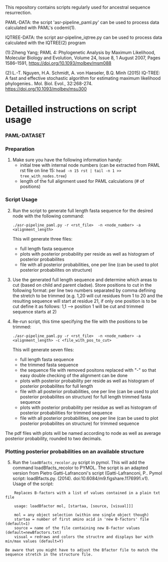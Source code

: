 This repository contains scripts regularly used for ancestral sequence resurrection.

PAML-DATA:
the script 'asr-pipeline_paml.py' can be used to process data calculated with PAML's codeml(1).

IQTREE-DATA:
the script asr-pipeline_iqtree.py can be used to process data calculated with the IQTREE(2) program

(1):Ziheng Yang; PAML 4: Phylogenetic Analysis by Maximum Likelihood, Molecular Biology and Evolution, Volume 24, Issue 8, 1 August 2007, Pages 1586–1591, https://doi.org/10.1093/molbev/msm088

(2):L.-T. Nguyen, H.A. Schmidt, A. von Haeseler, B.Q. Minh (2015) IQ-TREE: A fast and effective stochastic algorithm for estimating maximum likelihood phylogenies.. Mol. Biol. Evol., 32:268-274.
    https://doi.org/10.1093/molbev/msu300


# Detailled instructions on script usage
### PAML-DATASET

### Preparation
1. Make sure you have the following information handy:
    - initial tree with internal node numbers (can be extracted from PAML rst file on line 15: ```head -n 15 rst | tail -n 1 >> tree_with_nodes.tree```)
    - length of the full alignment used for PAML calculations (# of positions)

### Script Usage
2. Run the script to generate full length fasta sequence for the desired node with the following command:
    ```
    ./asr-pipeline_paml.py -r <rst_file>  -n <node_number> -a <alignment_length>
    ```
    This will generate three files:
    - full length fasta sequence
    -  plots with posterior probability per reside as well as histogram of posterior probabilites
    -  file with all posterior probabilities, one per line (can be used to plot posterior probabilites on structure)

3. Use the generated full length sequence and determine which areas to cut (based on child and parent cladse). Store positions to cut in the following format:  per line two numbers separated by comma defining the stretch to be trimmed (e.g. 1,20 will cut residues from 1 to 20 and the resulting sequence will start at residue 21, if only one position is to be cut define it as follows: 1,1 --> position 1 will be cut and trimmed sequence starts at 2)

4. Re-run script, this time specifying the file with the positions to be trimmed:
    ```
    ./asr-pipeline_paml.py -r <rst_file>  -n <node_number> -a <alignment_length> -c <file_with_pos_to_cut>
    ```
    This will generate seven files:
    - full length fasta sequence
    - the trimmed fasta sequence
    - the sequence file with removed positons replaced with "-" so that easy double checking of the alignment can be done
    - plots with posterior probability per reside as well as histogram of posterior probabilites for full length
    - file with all posterior probabilities, one per line (can be used to plot posterior probabilites on structure) for full length trimmed fasta sequence
    - plots with posterior probability per residue as well as histogram of posterior probabilities for trimmed sequence
    - file with all posterior probabilities, one per line (can be used to plot posterior probabilites on structure) for trimmed sequence

The pdf files with plots will be named according to node as well as average posterior probability, rounded to two decimals.

### Plotting posterior probabilities on an available structure
5.  Run the ```loadBfacts_recolor.py``` script in pymol. This will add the command loadBfacts_recolor to PYMOL. The script is an adapted version from Pietro Gatti-Lafranconi's script (Gatti-Lafranconi, P.. Pymol script: loadBfacts.py. (2014). doi:10.6084/m9.figshare.1176991.v1).
    Usage of the script:
```
    Replaces B-factors with a list of values contained in a plain txt file

    usage: loadBfactor mol, [startaa, [source, [visual]]]

    mol = any object selection (within one single object though)
    startaa = number of first amino acid in 'new B-factors' file (default=1)
    source = name of the file containing new B-factor values (default=newBfactors.txt)
    visual = redraws and colors the structre and displays bar with min/max values (default=Y)
```
    Be aware that you might have to adjust the Bfactor file to match the sequence stretch in the structure file.
